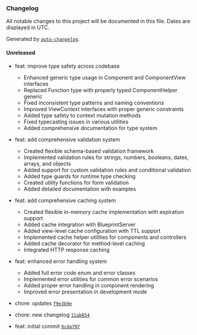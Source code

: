 ### Changelog

All notable changes to this project will be documented in this file. Dates are displayed in UTC.

Generated by [`auto-changelog`](https://github.com/CookPete/auto-changelog).

#### Unreleased

- feat: improve type safety across codebase
  - Enhanced generic type usage in Component and ComponentView interfaces
  - Replaced Function type with properly typed ComponentHelper generic
  - Fixed inconsistent type patterns and naming conventions
  - Improved ViewContext interfaces with proper generic constraints
  - Added type safety to context mutation methods
  - Fixed typecasting issues in various utilities
  - Added comprehensive documentation for type system

- feat: add comprehensive validation system
  - Created flexible schema-based validation framework
  - Implemented validation rules for strings, numbers, booleans, dates, arrays, and objects
  - Added support for custom validation rules and conditional validation
  - Added type guards for runtime type checking
  - Created utility functions for form validation
  - Added detailed documentation with examples
- feat: add comprehensive caching system
  - Created flexible in-memory cache implementation with expiration support
  - Added cache integration with BlueprintServer
  - Added view-level cache configuration with TTL support
  - Implemented cache helper utilities for components and controllers
  - Added cache decorator for method-level caching
  - Integrated HTTP response caching
- feat: enhanced error handling system
  - Added full error code enum and error classes
  - Implemented error utilities for common error scenarios
  - Added proper error handling in component rendering
  - Improved error presentation in development mode
- chore: updates [`f9e3b9e`](https://github.com/zjayers/assemblejs/commit/f9e3b9e28341b9dcaadf5c211c5bdedc10814c8f)
- chore: new changelog [`11ab854`](https://github.com/zjayers/assemblejs/commit/11ab854b32360def40b55ae3e2a58af5a881ca35)
- feat: initial commit [`9cda797`](https://github.com/zjayers/assemblejs/commit/9cda79786f9f3cc60320b360853496eb48a3c4c0)
